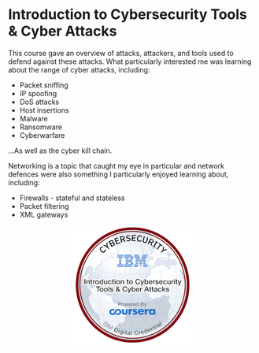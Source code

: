 # Introduction to Cybersecurity Tools & Cyber Attacks

This course gave an overview of attacks, attackers, and tools used to defend against these attacks. What particularly interested me was learning about the range of cyber attacks, including:

* Packet sniffing
* IP spoofing
* DoS attacks
* Host insertions
* Malware
* Ransomware
* Cyberwarfare

...As well as the cyber kill chain.

Networking is a topic that caught my eye in particular and network defences were also something I particularly enjoyed learning about, including:

* Firewalls - stateful and stateless
* Packet filtering
* XML gateways

<div align="center">

<figure><img src="../.gitbook/assets/introduction-to-cybersecurity-tools-cyber-attacks.png" alt=""><figcaption></figcaption></figure>

</div>
